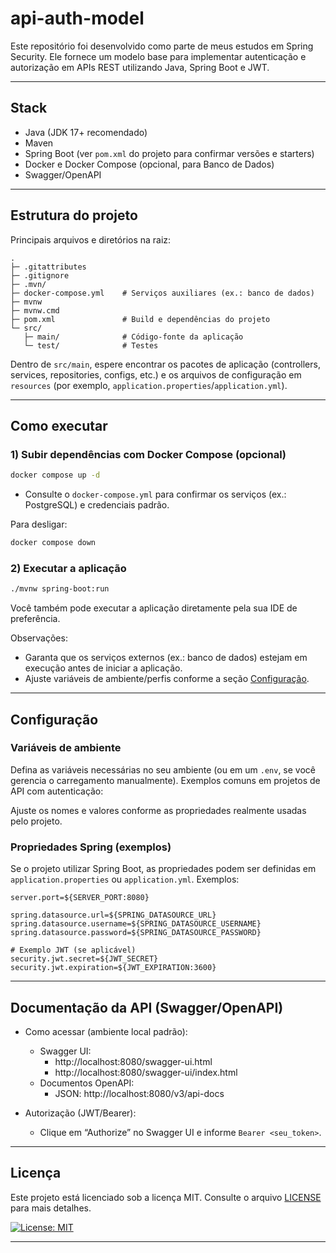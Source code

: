 # api-auth-model

Este repositório foi desenvolvido como parte de meus estudos em Spring Security. Ele fornece um modelo base para implementar autenticação e autorização em APIs REST utilizando Java, Spring Boot e JWT.

---

## Stack

- Java (JDK 17+ recomendado)
- Maven
- Spring Boot (ver `pom.xml` do projeto para confirmar versões e starters)
- Docker e Docker Compose (opcional, para Banco de Dados)
- Swagger/OpenAPI


---

## Estrutura do projeto

Principais arquivos e diretórios na raiz:

```
.
├─ .gitattributes
├─ .gitignore
├─ .mvn/                 
├─ docker-compose.yml    # Serviços auxiliares (ex.: banco de dados)
├─ mvnw                  
├─ mvnw.cmd              
├─ pom.xml               # Build e dependências do projeto
└─ src/
   ├─ main/              # Código-fonte da aplicação
   └─ test/              # Testes
```

Dentro de `src/main`, espere encontrar os pacotes de aplicação (controllers, services, repositories, configs, etc.) e os arquivos de configuração em `resources` (por exemplo, `application.properties`/`application.yml`).

---

## Como executar

### 1) Subir dependências com Docker Compose (opcional)



```bash
docker compose up -d
```

- Consulte o `docker-compose.yml` para confirmar os serviços (ex.: PostgreSQL) e credenciais padrão.

Para desligar:

```bash
docker compose down
```

### 2) Executar a aplicação
```bash
./mvnw spring-boot:run
```

Você também pode executar a aplicação diretamente pela sua IDE de preferência.


Observações:
- Garanta que os serviços externos (ex.: banco de dados) estejam em execução antes de iniciar a aplicação.
- Ajuste variáveis de ambiente/perfis conforme a seção [Configuração](#configuração).

---

## Configuração

### Variáveis de ambiente

Defina as variáveis necessárias no seu ambiente (ou em um `.env`, se você gerencia o carregamento manualmente). Exemplos comuns em projetos de API com autenticação:


Ajuste os nomes e valores conforme as propriedades realmente usadas pelo projeto.

### Propriedades Spring (exemplos)

Se o projeto utilizar Spring Boot, as propriedades podem ser definidas em `application.properties` ou `application.yml`. Exemplos:

```
server.port=${SERVER_PORT:8080}

spring.datasource.url=${SPRING_DATASOURCE_URL}
spring.datasource.username=${SPRING_DATASOURCE_USERNAME}
spring.datasource.password=${SPRING_DATASOURCE_PASSWORD}

# Exemplo JWT (se aplicável)
security.jwt.secret=${JWT_SECRET}
security.jwt.expiration=${JWT_EXPIRATION:3600}
```
---

## Documentação da API (Swagger/OpenAPI)

- Como acessar (ambiente local padrão):
  - Swagger UI:
    - http://localhost:8080/swagger-ui.html
    - http://localhost:8080/swagger-ui/index.html
  - Documentos OpenAPI:
    - JSON: http://localhost:8080/v3/api-docs

- Autorização (JWT/Bearer):
  - Clique em “Authorize” no Swagger UI e informe `Bearer <seu_token>`.
---
## Licença

Este projeto está licenciado sob a licença MIT. Consulte o arquivo [LICENSE](LICENSE) para mais detalhes.

[![License: MIT](https://img.shields.io/badge/License-MIT-yellow.svg)](https://opensource.org/licenses/MIT)

---
